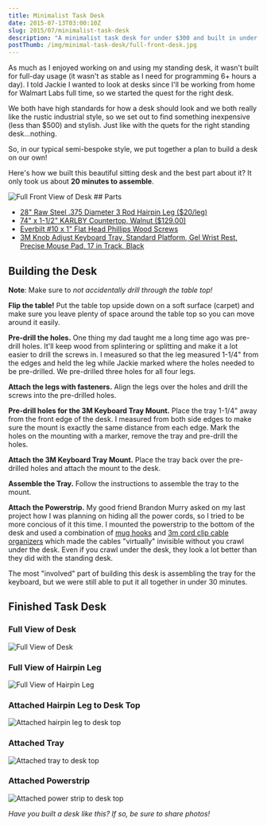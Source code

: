 ```yaml
---
title: Minimalist Task Desk
date: 2015-07-13T03:00:10Z
slug: 2015/07/minimalist-task-desk
description: "A minimalist task desk for under $300 and built in under 30 minutes."
postThumb: /img/minimal-task-desk/full-front-desk.jpg
---
```


As much as I enjoyed working on and using my standing desk, it wasn't built for full-day usage (it wasn't as stable as I need for programming 6+ hours a day). I told Jackie I wanted to look at desks since I'll be working from home for Walmart Labs full time, so we started the quest for the right desk.

We both have high standards for how a desk should look and we both really like the rustic industrial style, so we set out to find something inexpensive (less than $500) and stylish. Just like with the quets for the right standing desk...nothing.

So, in our typical semi-bespoke style, we put together a plan to build a desk on our own!

Here's how we built this beautiful sitting desk and the best part about it? It only took us about **20 minutes to assemble**.

<img alt="Full Front View of Desk" src="/img/minimal-task-desk/full-front-desk.jpg" class="full" />
## Parts

- [28" Raw Steel .375 Diameter 3 Rod Hairpin Leg ($20/leg)](http://www.hairpinlegs.com/products/3-rod-hairpin-leg?variant=1125171392)
- [74" x 1-1/2" KARLBY Countertop, Walnut ($129.00)](http://www.ikea.com/us/en/catalog/products/10301149/#/30301148)
- [Everbilt #10 x 1" Flat Head Phillips Wood Screws](http://www.homedepot.com/p/Everbilt-10-x-1-in-Zinc-Plated-Flat-Head-Phillips-Drive-Wood-Screw-100-Piece-801882/204275500)
- [3M Knob Adjust Keyboard Tray, Standard Platform, Gel Wrist Rest, Precise Mouse Pad, 17 in Track, Black](http://www.amazon.com/gp/product/B001B0DCOO/ref=as_li_tl?ie=UTF8&camp=1789&creative=390957&creativeASIN=B001B0DCOO&linkCode=as2&tag=thechasceperb-20&linkId=XYJLDXHUAVDOJ24F)

## Building the Desk

**Note**: Make sure to _not accidentally drill through the table top!_

**Flip the table!** Put the table top upside down on a soft surface (carpet) and make sure you leave plenty of space around the table top so you can move around it easily.

**Pre-drill the holes.** One thing my dad taught me a long time ago was pre-drill holes. It'll keep wood from splintering or splitting and make it a lot easier to drill the screws in. I measured so that the leg measured 1-1/4" from the edges and held the leg while Jackie marked where the holes needed to be pre-drilled. We pre-drilled three holes for all four legs.

**Attach the legs with fasteners.** Align the legs over the holes and drill the screws into the pre-drilled holes.

**Pre-drill holes for the 3M Keyboard Tray Mount.** Place the tray 1-1/4" away from the front edge of the desk. I measured from both side edges to make sure the mount is exactly the same distance from each edge. Mark the holes on the mounting with a marker, remove the tray and pre-drill the holes.

**Attach the 3M Keyboard Tray Mount.** Place the tray back over the pre-drilled holes and attach the mount to the desk.

**Assemble the Tray.** Follow the instructions to assemble the tray to the mount.

**Attach the Powerstrip.** My good friend Brandon Murry asked on my last project how I was planning on hiding all the power cords, so I tried to be more concious of it this time. I mounted the powerstrip to the bottom of the desk and used a combination of [mug hooks](http://www.amazon.com/ARROW-160376-Hooks-Rubbed-Bronze/dp/B00VEDF6I8/ref=sr_1_3?ie=UTF8&qid=1436750212&sr=8-3&keywords=mug+hooks) and [3m cord clip cable organizers](ttp://www.amazon.com/gp/product/B00M9FN2KY/ref=as_li_tl?ie=UTF8&camp=1789&creative=390957&creativeASIN=B00M9FN2KY&linkCode=as2&tag=thechasceperb-20&linkId=UIFHXUV6OHQCWYXW) which made the cables "virtually" invisible without you crawl under the desk. Even if you crawl under the desk, they look a lot better than they did with the standing desk.

The most "involved" part of building this desk is assembling the tray for the keyboard, but we were still able to put it all together in under 30 minutes.

## Finished Task Desk

### Full View of Desk

<img alt="Full View of Desk" src="/img/minimal-task-desk/full-desk.jpg" class="full" />

### Full View of Hairpin Leg

<img alt="Full View of Hairpin Leg" src="/img/minimal-task-desk/legs.jpg" class="full" />

### Attached Hairpin Leg to Desk Top

<img alt="Attached hairpin leg to desk top" src="/img/minimal-task-desk/attached-leg.jpg" class="full" />

### Attached Tray

<img alt="Attached tray to desk top" src="/img/minimal-task-desk/attached-tray.jpg" class="full" />

### Attached Powerstrip

<img alt="Attached power strip to desk top" src="/img/minimal-task-desk/power-strip.jpg" class="full" />

_Have you built a desk like this? If so, be sure to share photos!_
